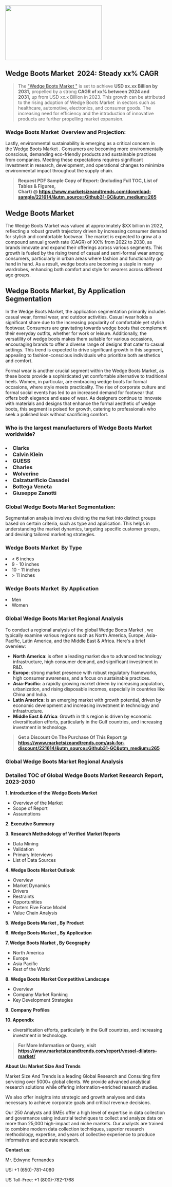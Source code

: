 <p><img class="alignnone size-medium wp-image-20088" src="https://ffe5etoiles.com/wp-content/uploads/2024/12/MST1-300x171.png" alt="" width="300" height="171" /></p><h2 id="ember46" class="ember-view reader-text-block__heading-2">Wedge Boots Market &nbsp;2024: Steady&nbsp;xx% CAGR</h2><blockquote id="ember47" class="ember-view reader-text-block__blockquote">The&nbsp;<a class="app-aware-link " href="https://www.marketsizeandtrends.com/download-sample/221614/&utm_source=Github31-GC&utm_medium=265" target="_blank" data-test-app-aware-link="">"Wedge Boots Market "</a>&nbsp;is set to achieve&nbsp;<strong>USD&nbsp;xx.xx&nbsp;Billion by 2031,</strong>&nbsp;propelled by a strong&nbsp;<strong>CAGR of&nbsp;xx% between 2024 and 2031,</strong>&nbsp;up from USD xx.x Billion in 2023. This growth can be attributed to the rising adoption of&nbsp;Wedge Boots Market &nbsp;in sectors such as healthcare, automotive, electronics, and consumer goods. The increasing need for efficiency and the introduction of innovative products are further propelling market expansion.</blockquote><h3 id="ember48" class="ember-view reader-text-block__heading-3">Wedge Boots Market &nbsp;Overview and Projection:</h3><p id="ember49" class="ember-view reader-text-block__paragraph">Lastly, environmental sustainability is emerging as a critical concern in the&nbsp;Wedge Boots Market . Consumers are becoming more environmentally conscious, demanding eco-friendly products and sustainable practices from companies. Meeting these expectations requires significant investment in research, development, and operational changes to minimize environmental impact throughout the supply chain.</p><blockquote id="ember50" class="ember-view reader-text-block__blockquote"><strong>Request PDF Sample Copy of Report: (Including Full TOC, List of Tables &amp; Figures, Chart)&nbsp;@&nbsp;<strong><a href="https://www.marketsizeandtrends.com/download-sample/221614/&utm_source=Github31-GC&utm_medium=265" target="_blank">https://www.marketsizeandtrends.com/download-sample/221614/&utm_source=Github31-GC&utm_medium=265</a></strong></strong></blockquote><h3 class=""><h2>Wedge Boots Market</h2><p>The Wedge Boots Market was valued at approximately $XX billion in 2022, reflecting a robust growth trajectory driven by increasing consumer demand for stylish and comfortable footwear. The market is expected to grow at a compound annual growth rate (CAGR) of XX% from 2022 to 2030, as brands innovate and expand their offerings across various segments. This growth is fueled by the rising trend of casual and semi-formal wear among consumers, particularly in urban areas where fashion and functionality go hand in hand. As a result, wedge boots are becoming a staple in many wardrobes, enhancing both comfort and style for wearers across different age groups.</p><h2>Wedge Boots Market, By Application Segmentation</h2><p>In the Wedge Boots Market, the application segmentation primarily includes casual wear, formal wear, and outdoor activities. Casual wear holds a significant share due to the increasing popularity of comfortable yet stylish footwear. Consumers are gravitating towards wedge boots that complement their everyday outfits, whether for work or leisure. Additionally, the versatility of wedge boots makes them suitable for various occasions, encouraging brands to offer a diverse range of designs that cater to casual settings. This trend is expected to drive significant growth in this segment, appealing to fashion-conscious individuals who prioritize both aesthetics and comfort.</p><p>Formal wear is another crucial segment within the Wedge Boots Market, as these boots provide a sophisticated yet comfortable alternative to traditional heels. Women, in particular, are embracing wedge boots for formal occasions, where style meets practicality. The rise of corporate culture and formal social events has led to an increased demand for footwear that offers both elegance and ease of wear. As designers continue to innovate with materials and designs that enhance the formal aesthetic of wedge boots, this segment is poised for growth, catering to professionals who seek a polished look without sacrificing comfort.</p></h3><h3 id="" class="">Who is the largest manufacturers of&nbsp;Wedge Boots Market worldwide?</h3><h3 class=""></Li><Li>Clarks</Li><Li> Calvin Klein</Li><Li> GUESS</Li><Li> Charles</Li><Li> Wolverine</Li><Li> Calzaturificio Casadei</Li><Li> Bottega Veneta</Li><Li> Giuseppe Zanotti</h3><h3 id="ember53" class="ember-view reader-text-block__heading-3">Global&nbsp;Wedge Boots Market Segmentation:</h3><p id="ember54" class="ember-view reader-text-block__paragraph">Segmentation analysis involves dividing the market into distinct groups based on certain criteria, such as type and application. This helps in understanding the market dynamics, targeting specific customer groups, and devising tailored marketing strategies.</p><h3 id="" class="">Wedge Boots Market &nbsp;By Type</h3><p></Li><Li>< 6 inches</Li><Li> 9 - 10 inches</Li><Li> 10 - 11 inches</Li><Li> > 11 inches</p><h3 id="" class="">Wedge Boots Market &nbsp;By Application</h3><p class=""></Li><Li>Men</Li><Li> Women</p><h3 id="ember62" class="ember-view reader-text-block__heading-3">Global Wedge Boots Market Regional Analysis</h3><p id="ember63" class="ember-view reader-text-block__paragraph">To conduct a regional analysis of the global Wedge Boots Market , we typically examine various regions such as North America, Europe, Asia-Pacific, Latin America, and the Middle East &amp; Africa. Here's a brief overview:</p><ul><li><strong>North America</strong>: is often a leading market due to advanced technology infrastructure, high consumer demand, and significant investment in R&amp;D.</li><li><strong>Europe</strong>: strong market presence with robust regulatory frameworks, high consumer awareness, and a focus on sustainable practices.</li><li><strong>Asia-Pacific</strong>: a rapidly growing market driven by increasing population, urbanization, and rising disposable incomes, especially in countries like China and India.</li><li><strong>Latin America</strong>: is an emerging market with growth potential, driven by economic development and increasing investment in technology and infrastructure.</li><li><strong>Middle East &amp; Africa</strong>: Growth in this region is driven by economic diversification efforts, particularly in the Gulf countries, and increasing investment in technology.</li></ul><blockquote id="ember61" class="ember-view reader-text-block__blockquote"><strong>Get a Discount On The Purchase Of This Report @ <strong><a href="https://html-cleaner.com/" target="">https://www.marketsizeandtrends.com/ask-for-discount/221614/&utm_source=Github31-GC&utm_medium=265</a></strong></strong></blockquote><h3 id="ember62" class="ember-view reader-text-block__heading-3">Global Wedge Boots Market Regional Analysis</h3><h3 id="" class="">Detailed TOC of Global Wedge Boots Market Research Report, 2023-2030</h3><p id="" class=""><strong>1. Introduction of the Wedge Boots Market </strong></p><ul><li>Overview of the Market</li><li>Scope of Report</li><li>Assumptions</li></ul><p id="" class=""><strong>2. Executive Summary</strong></p><p id="" class=""><strong>3. Research Methodology of Verified Market Reports</strong></p><ul><li>Data Mining</li><li>Validation</li><li>Primary Interviews</li><li>List of Data Sources</li></ul><p id="" class=""><strong>4. Wedge Boots Market Outlook</strong></p><ul><li>Overview</li><li>Market Dynamics</li><li>Drivers</li><li>Restraints</li><li>Opportunities</li><li>Porters Five Force Model</li><li>Value Chain Analysis</li></ul><p id="" class=""><strong>5. Wedge Boots Market , By Product</strong></p><p id="" class=""><strong>6. Wedge Boots Market , By Application</strong></p><p id="" class=""><strong>7. Wedge Boots Market , By Geography</strong></p><ul><li>North America</li><li>Europe</li><li>Asia Pacific</li><li>Rest of the World</li></ul><p id="" class=""><strong>8. Wedge Boots Market Competitive Landscape</strong></p><ul><li>Overview</li><li>Company Market Ranking</li><li>Key Development Strategies</li></ul><p id="" class=""><strong>9. Company Profiles</strong></p><p id="" class=""><strong>10. Appendix</strong></p><ul><li>diversification efforts, particularly in the Gulf countries, and increasing investment in technology.</li></ul><blockquote id="ember65" class="ember-view reader-text-block__blockquote"><strong>For More Information or Query, visit <strong><strong><a href="https://html-cleaner.com/" target="">https://www.marketsizeandtrends.com/report/vessel-dilators-market/</a></strong></strong></strong></blockquote><p id="" class=""><strong>About Us: Market Size And Trends</strong></p><p id="" class="">Market Size And Trends is a leading Global Research and Consulting firm servicing over 5000+ global clients. We provide advanced analytical research solutions while offering information-enriched research studies.</p><p id="" class="">We also offer insights into strategic and growth analyses and data necessary to achieve corporate goals and critical revenue decisions.</p><p id="" class="">Our 250 Analysts and SMEs offer a high level of expertise in data collection and governance using industrial techniques to collect and analyze data on more than 25,000 high-impact and niche markets. Our analysts are trained to combine modern data collection techniques, superior research methodology, expertise, and years of collective experience to produce informative and accurate research.</p><p id="" class=""><strong>Contact us:</strong></p><p id="" class="">Mr. Edwyne Fernandes</p><p id="" class="">US: +1 (650)-781-4080</p><p id="" class="">US Toll-Free: +1 (800)-782-1768</p>
